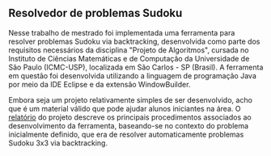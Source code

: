 ## Resolvedor de problemas Sudoku
Nesse trabalho de mestrado foi implementada uma ferramenta para resolver problemas Sudoku via backtracking, desenvolvida como parte dos requisitos necessários da disciplina "Projeto de Algoritmos", cursada no Instituto de Ciências Matemáticas e de Computação da Universidade de São Paulo (ICMC-USP), localizada em São Carlos - SP (Brasil). A ferramenta em questão foi desenvolvida utilizando a linguagem de programação Java por meio da IDE Eclipse e da extensão WindowBuilder.

Embora seja um projeto relativamente simples de ser desenvolvido, acho que é um material válido que pode ajudar alunos iniciantes na área. O [relatório](https://github.com/joao8tunes/Sudoku/blob/master/relatorio.pdf) do projeto descreve os principais procedimentos associados ao desenvolvimento da ferramenta, baseando-se no contexto do problema inicialmente definido, que era de resolver automaticamente problemas Sudoku 3x3 via backtracking.
